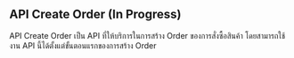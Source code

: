 ## API Create Order \(In Progress\)

API Create Order เป็น API ที่ให้บริการในการสร้าง Order ของการสั่งซื้อสินค้า โดยสามารถใช้งาน API นี้ได้ตั้งแต่ขั้นตอนแรกของการสร้าง Order

